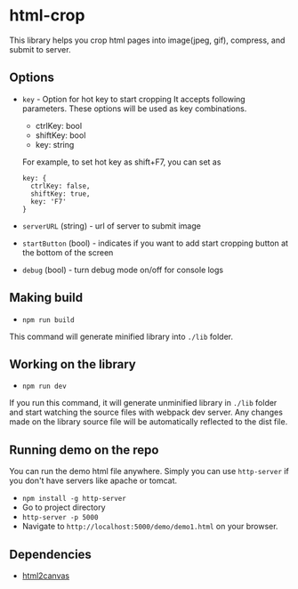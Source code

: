 # html-crop

This library helps you crop html pages into image(jpeg, gif), compress, and submit to server.

## Options
- `key` -  Option for hot key to start cropping
  It accepts following parameters. These options will be used as key combinations.
  * ctrlKey: bool
  * shiftKey: bool
  * key: string

  For example, to set hot key as shift+F7, you can set as
  ```
  key: {
    ctrlKey: false,
    shiftKey: true,
    key: 'F7'
  }
  ```
- `serverURL` (string) - url of server to submit image
- `startButton` (bool) - indicates if you want to add start cropping button at the bottom of the screen
- `debug` (bool) - turn debug mode on/off for console logs

## Making build
- `npm run build`

This command will generate minified library into `./lib` folder.

## Working on the library
- `npm run dev`

If you run this command, it will generate unminified library in `./lib` folder and start watching the source files with webpack dev server.
Any changes made on the library source file will be automatically reflected to the dist file.

## Running demo on the repo
You can run the demo html file anywhere. Simply you can use `http-server` if you don't have servers like apache or tomcat.

- `npm install -g http-server`
- Go to project directory
- `http-server -p 5000`
- Navigate to `http://localhost:5000/demo/demo1.html` on your browser.

## Dependencies
- [html2canvas](https://github.com/niklasvh/html2canvas)
